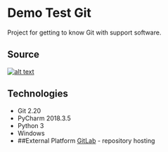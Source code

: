 # Demo Test Git
Project for getting to know Git with support software.
## Source
[![alt text](https://con.jaktestowac.pl/wp-content/uploads/brand/jaktestowac_small.png)](https://jaktestowac/git-dla-testerow.pl)
## Technologies
- Git 2.20
- PyCharm 2018.3.5
- Python 3
- Windows
- ##External Platform
[GitLab](https://gitlab.com) - repository hosting
